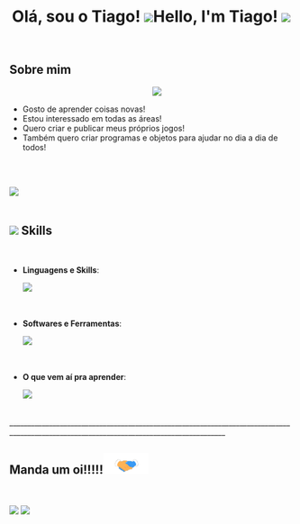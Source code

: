 
<h1 align="center"><b>Olá, sou o Tiago! </b><img src="http://25.media.tumblr.com/tumblr_m6pba10P1P1ra452ho1_500.gif" width="40"><b>Hello, I'm Tiago! </b><img src="http://25.media.tumblr.com/tumblr_m6pba10P1P1ra452ho1_500.gif" width="40"></h1>




<br>


	
##  **Sobre mim**

<img align="right" src="https://64.media.tumblr.com/a341d1f767b05251792b7c021b06d909/tumblr_msavr9itu81scncwdo1_500.gifv" width = 250px>

<br>

- Gosto de aprender coisas novas!
- Estou interessado em todas as áreas!
- Quero criar e publicar meus próprios jogos!
- Também quero criar programas e objetos para ajudar no dia a dia de todos!

<br><br>

<img src="https://user-images.githubusercontent.com/73097560/115834477-dbab4500-a447-11eb-908a-139a6edaec5c.gif"><br><br>

## <img src="https://media2.giphy.com/media/QssGEmpkyEOhBCb7e1/giphy.gif?cid=ecf05e47a0n3gi1bfqntqmob8g9aid1oyj2wr3ds3mg700bl&rid=giphy.gif" width ="25"><b> Skills</b>
<br>

<p align="center">

- **Linguagens e Skills**:
    
  	<a href="https://skillicons.dev">
    <img src="https://skillicons.dev/icons?i=py,php,mysql,html,css,java,godot,lua" />
  </a>

<br>

- **Softwares e Ferramentas**:

   
    <a href="https://skillicons.dev">
    <img src="https://skillicons.dev/icons?i=figma,vscode,pycharm,eclipse,replit,github,windows,linux,ubuntu" />
    </a>

<br>



- **O que vem aí pra aprender**:
	
	<a href="https://skillicons.dev">
    <img src="https://skillicons.dev/icons?i=robloxstudio,arduino,cs,docker,nodejs,react,tailwind&perline=14" />
  </a>
	
<br>
__________________________________________________________________________________________________________________________________________


## <b> Manda um oi!!!!!</b><img src="https://github.com/0xAbdulKhalid/0xAbdulKhalid/raw/main/assets/mdImages/handshake.gif" width ="80">
<br>


<br>
<img src="https://user-images.githubusercontent.com/73097560/115834477-dbab4500-a447-11eb-908a-139a6edaec5c.gif">

<img src="https://i.kym-cdn.com/photos/images/original/001/460/863/02c.gif">
<br>
<br>
<br>



